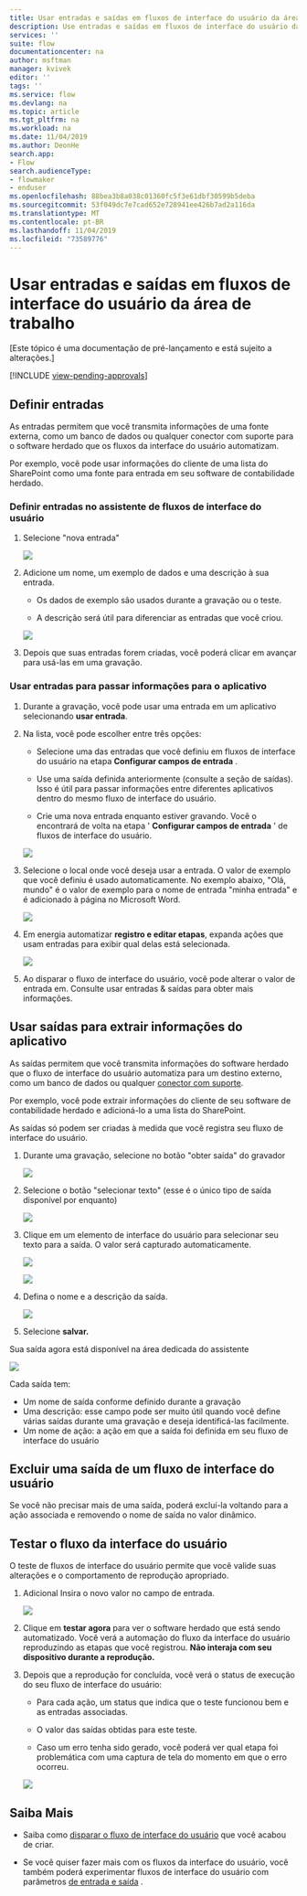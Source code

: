 ```yaml
---
title: Usar entradas e saídas em fluxos de interface do usuário da área de trabalho | Microsoft Docs
description: Use entradas e saídas em fluxos de interface do usuário da área de trabalho.
services: ''
suite: flow
documentationcenter: na
author: msftman
manager: kvivek
editor: ''
tags: ''
ms.service: flow
ms.devlang: na
ms.topic: article
ms.tgt_pltfrm: na
ms.workload: na
ms.date: 11/04/2019
ms.author: DeonHe
search.app:
- Flow
search.audienceType:
- flowmaker
- enduser
ms.openlocfilehash: 88bea3b8a038c01360fc5f3e61dbf30599b5deba
ms.sourcegitcommit: 53f049dc7e7cad652e728941ee426b7ad2a116da
ms.translationtype: MT
ms.contentlocale: pt-BR
ms.lasthandoff: 11/04/2019
ms.locfileid: "73589776"
---
```

# <a name="use-inputs-and-outputs-in-desktop-ui-flows"></a>Usar entradas e saídas em fluxos de interface do usuário da área de trabalho

[Este tópico é uma documentação de pré-lançamento e está sujeito a alterações.]

[!INCLUDE [view-pending-approvals](../includes/cc-rebrand.md)]

## <a name="define-inputs"></a>Definir entradas

As entradas permitem que você transmita informações de uma fonte externa, como um banco de dados ou qualquer conector com suporte para o software herdado que os fluxos da interface do usuário automatizam.

Por exemplo, você pode usar informações do cliente de uma lista do SharePoint como uma fonte para entrada em seu software de contabilidade herdado.

### <a name="define-inputs-in-the-ui-flows-wizard"></a>Definir entradas no assistente de fluxos de interface do usuário

1. Selecione "nova entrada"

   ![](../media/inputs-outputs-desktop/2eb6313a0e966f1fbfc352445b89ee39.png)

1. Adicione um nome, um exemplo de dados e uma descrição à sua entrada.

    - Os dados de exemplo são usados durante a gravação ou o teste.

    - A descrição será útil para diferenciar as entradas que você criou.

   ![](../media/inputs-outputs-desktop/e33d206bf2158228277a276261c49785.png)

1.  Depois que suas entradas forem criadas, você poderá clicar em avançar para usá-las em uma gravação.

### <a name="use-inputs-to-pass-information-to-the-application"></a>Usar entradas para passar informações para o aplicativo

1. Durante a gravação, você pode usar uma entrada em um aplicativo selecionando **usar entrada**.

1. Na lista, você pode escolher entre três opções:

    - Selecione uma das entradas que você definiu em fluxos de interface do usuário na etapa **Configurar campos de entrada** .

    - Use uma saída definida anteriormente (consulte a seção de saídas). Isso é útil para passar informações entre diferentes aplicativos dentro do mesmo fluxo de interface do usuário.

    - Crie uma nova entrada enquanto estiver gravando. Você o encontrará de volta na etapa ' **Configurar campos de entrada** ' de fluxos de interface do usuário.

   ![](../media/inputs-outputs-desktop/de36baa0f85d5a19304e1606de25aa3e.png)

1. Selecione o local onde você deseja usar a entrada. O valor de exemplo que você definiu é usado automaticamente. No exemplo abaixo, "Olá, mundo" é o valor de exemplo para o nome de entrada "minha entrada" e é adicionado à página no Microsoft Word.  
    
    ![](../media/inputs-outputs-desktop/d6b74dc86f38c51cf1daa0582ff0cc33.png)

1. Em energia automatizar **registro e editar etapas**, expanda ações que usam entradas para exibir qual delas está selecionada.

   ![](../media/inputs-outputs-desktop/340aa71942b618431b0455b632f76f52.png)

1. Ao disparar o fluxo de interface do usuário, você pode alterar o valor de entrada em. Consulte usar entradas & saídas para obter mais informações.

## <a name="use-outputs-to-extract-information-from-the-app"></a>Usar saídas para extrair informações do aplicativo

As saídas permitem que você transmita informações do software herdado que o fluxo de interface do usuário automatiza para um destino externo, como um banco de dados ou qualquer [conector com suporte](https://flow.microsoft.com/connectors/).

Por exemplo, você pode extrair informações do cliente de seu software de contabilidade herdado e adicioná-lo a uma lista do SharePoint.

As saídas só podem ser criadas à medida que você registra seu fluxo de interface do usuário.

1. Durante uma gravação, selecione no botão "obter saída" do gravador

   ![](../media/inputs-outputs-desktop/13f8dfca19c0ed04ca2a0f87bf7055ea.png)

1. Selecione o botão "selecionar texto" (esse é o único tipo de saída disponível por enquanto)

   ![](../media/inputs-outputs-desktop/2845b73ee807a5be747c1dc494570ab7.png)

1. Clique em um elemento de interface do usuário para selecionar seu texto para a saída. O valor será capturado automaticamente.

   ![](../media/inputs-outputs-desktop/7df19b56aadcd0aef207c7372a04b3c6.png)

   ![](../media/inputs-outputs-desktop/af55a0bf39d805b154a783eff3de131b.png)

1. Defina o nome e a descrição da saída.

   ![](../media/inputs-outputs-desktop/a083579ee011dfb76aa21fac116796a3.png)

1. Selecione **salvar.** 

Sua saída agora está disponível na área dedicada do assistente

   ![](../media/inputs-outputs-desktop/b9f396de0b5893c5a3152b592911f67a.png)

Cada saída tem:

-  Um nome de saída conforme definido durante a gravação
-  Uma descrição: esse campo pode ser muito útil quando você define várias saídas durante uma gravação e deseja identificá-las facilmente.
-  Um nome de ação: a ação em que a saída foi definida em seu fluxo de interface do usuário

## <a name="delete-an-output-from-a-ui-flow"></a>Excluir uma saída de um fluxo de interface do usuário

Se você não precisar mais de uma saída, poderá excluí-la voltando para a ação associada e removendo o nome de saída no valor dinâmico.

## <a name="test-your-ui-flow"></a>Testar o fluxo da interface do usuário

O teste de fluxos de interface do usuário permite que você valide suas alterações e o comportamento de reprodução apropriado.

1. Adicional Insira o novo valor no campo de entrada. 
    
    ![](../media/inputs-outputs-desktop/0b4aef639c4ab30b93413e1e7a5e662d.png)

1. Clique em **testar agora** para ver o software herdado que está sendo automatizado. Você verá a automação do fluxo da interface do usuário reproduzindo as etapas que você registrou. **Não interaja com seu dispositivo durante a reprodução.**

1. Depois que a reprodução for concluída, você verá o status de execução do seu fluxo de interface do usuário:

    - Para cada ação, um status que indica que o teste funcionou bem e as entradas associadas.

    - O valor das saídas obtidas para este teste.

    - Caso um erro tenha sido gerado, você poderá ver qual etapa foi problemática com uma captura de tela do momento em que o erro ocorreu.

   ![](../media/inputs-outputs-desktop/85056d7942d12a5408005f5b683d432b.png)

## <a name="learn-more"></a>Saiba Mais

- Saiba como [disparar o fluxo de interface do usuário](run-ui-flow.md) que você acabou de criar.

- Se você quiser fazer mais com os fluxos da interface do usuário, você também poderá experimentar fluxos de interface do usuário com parâmetros [de entrada e saída](inputs-outputs-web.md) .


